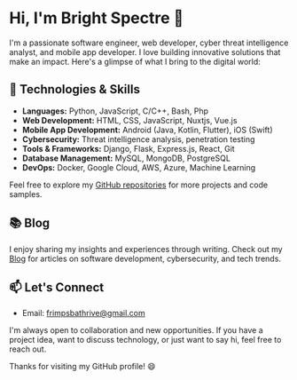 # Hi, I'm Bright Spectre 👋

I'm a passionate software engineer, web developer, cyber threat intelligence analyst, and mobile app developer. I love building innovative solutions that make an impact. Here's a glimpse of what I bring to the digital world:

## 🔧 Technologies & Skills

- **Languages:** Python, JavaScript, C/C++, Bash, Php
- **Web Development:** HTML, CSS, JavaScript, Nuxtjs, Vue.js
- **Mobile App Development:** Android (Java, Kotlin, Flutter), iOS (Swift)
- **Cybersecurity:** Threat intelligence analysis, penetration testing
- **Tools & Frameworks:** Django, Flask, Express.js, React, Git
- **Database Management:** MySQL, MongoDB, PostgreSQL
- **DevOps:** Docker, Google Cloud, AWS, Azure, Machine Learning

<!-- ## 🚀 Projects

Here are some of the projects I've worked on:

1. [Project Name](Link): A brief description of the project and its significance.
2. [Project Name](Link): A brief description of the project and its significance.
3. [Project Name](Link): A brief description of the project and its significance. -->

Feel free to explore my [GitHub repositories](https://github.com/thrive-spectrexq) for more projects and code samples.

## 📚 Blog

I enjoy sharing my insights and experiences through writing. Check out my [Blog](https://tailwind-css-starter-blog-mauve-mu.vercel.app/) for articles on software development, cybersecurity, and tech trends.

## 📫 Let's Connect

<!-- - LinkedIn: [Your LinkedIn Profile](LinkedIn Link) -->
- Email: [frimpsbathrive@gmail.com](mailto:frimpsbathrive@gmail.com)

I'm always open to collaboration and new opportunities. If you have a project idea, want to discuss technology, or just want to say hi, feel free to reach out.

Thanks for visiting my GitHub profile! 😄


<!---
thrive-spectrexq/thrive-spectrexq is a ✨ special ✨ repository because its `README.md` (this file) appears on your GitHub profile.
You can click the Preview link to take a look at your changes.
--->
